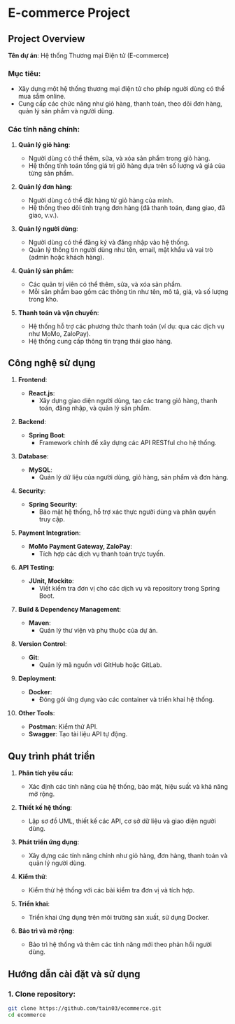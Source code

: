 # E-commerce Project

## Project Overview

**Tên dự án**: Hệ thống Thương mại Điện tử (E-commerce)

### Mục tiêu:
- Xây dựng một hệ thống thương mại điện tử cho phép người dùng có thể mua sắm online.
- Cung cấp các chức năng như giỏ hàng, thanh toán, theo dõi đơn hàng, quản lý sản phẩm và người dùng.

### Các tính năng chính:
1. **Quản lý giỏ hàng**:
   - Người dùng có thể thêm, sửa, và xóa sản phẩm trong giỏ hàng.
   - Hệ thống tính toán tổng giá trị giỏ hàng dựa trên số lượng và giá của từng sản phẩm.
   
2. **Quản lý đơn hàng**:
   - Người dùng có thể đặt hàng từ giỏ hàng của mình.
   - Hệ thống theo dõi tình trạng đơn hàng (đã thanh toán, đang giao, đã giao, v.v.).
   
3. **Quản lý người dùng**:
   - Người dùng có thể đăng ký và đăng nhập vào hệ thống.
   - Quản lý thông tin người dùng như tên, email, mật khẩu và vai trò (admin hoặc khách hàng).
   
4. **Quản lý sản phẩm**:
   - Các quản trị viên có thể thêm, sửa, và xóa sản phẩm.
   - Mỗi sản phẩm bao gồm các thông tin như tên, mô tả, giá, và số lượng trong kho.
   
5. **Thanh toán và vận chuyển**:
   - Hệ thống hỗ trợ các phương thức thanh toán (ví dụ: qua các dịch vụ như MoMo, ZaloPay).
   - Hệ thống cung cấp thông tin trạng thái giao hàng.

## Công nghệ sử dụng

1. **Frontend**:
   - **React.js**:
     - Xây dựng giao diện người dùng, tạo các trang giỏ hàng, thanh toán, đăng nhập, và quản lý sản phẩm.

2. **Backend**:
   - **Spring Boot**:
     - Framework chính để xây dựng các API RESTful cho hệ thống.
   
3. **Database**:
   - **MySQL**:
     - Quản lý dữ liệu của người dùng, giỏ hàng, sản phẩm và đơn hàng.

4. **Security**:
   - **Spring Security**:
     - Bảo mật hệ thống, hỗ trợ xác thực người dùng và phân quyền truy cập.

5. **Payment Integration**:
   - **MoMo Payment Gateway, ZaloPay**:
     - Tích hợp các dịch vụ thanh toán trực tuyến.

6. **API Testing**:
   - **JUnit, Mockito**:
     - Viết kiểm tra đơn vị cho các dịch vụ và repository trong Spring Boot.

7. **Build & Dependency Management**:
   - **Maven**:
     - Quản lý thư viện và phụ thuộc của dự án.

8. **Version Control**:
   - **Git**:
     - Quản lý mã nguồn với GitHub hoặc GitLab.

9. **Deployment**:
   - **Docker**:
     - Đóng gói ứng dụng vào các container và triển khai hệ thống.

10. **Other Tools**:
    - **Postman**: Kiểm thử API.
    - **Swagger**: Tạo tài liệu API tự động.

## Quy trình phát triển

1. **Phân tích yêu cầu**:
   - Xác định các tính năng của hệ thống, bảo mật, hiệu suất và khả năng mở rộng.

2. **Thiết kế hệ thống**:
   - Lập sơ đồ UML, thiết kế các API, cơ sở dữ liệu và giao diện người dùng.

3. **Phát triển ứng dụng**:
   - Xây dựng các tính năng chính như giỏ hàng, đơn hàng, thanh toán và quản lý người dùng.

4. **Kiểm thử**:
   - Kiểm thử hệ thống với các bài kiểm tra đơn vị và tích hợp.

5. **Triển khai**:
   - Triển khai ứng dụng trên môi trường sản xuất, sử dụng Docker.

6. **Bảo trì và mở rộng**:
   - Bảo trì hệ thống và thêm các tính năng mới theo phản hồi người dùng.

## Hướng dẫn cài đặt và sử dụng

### 1. Clone repository:
```bash
git clone https://github.com/tain03/ecommerce.git
cd ecommerce
